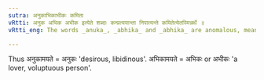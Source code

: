 ```yaml
---
sutra: अनुकाभिकाभीकः कमिता
vRtti: अनुक अभिक अभीक इत्येते शब्दाः कन्प्रत्ययान्ता निपात्यन्ते कमितेत्येतस्मिन्नर्थे ॥
vRtti_eng: The words _anuka_, _abhika_ and _abhika_ are anomalous, meaning 'being at liberty to do or being fond of'.

---
```

Thus अनुकामयते = अनुकः 'desirous, libidinous'. अभिकामयते = अभिकः or अभीकः 'a lover, voluptuous person'.